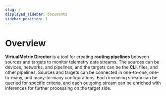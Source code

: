 ```yaml
---
slug: /
displayed_sidebar: documents
sidebar_position: 1
---
```


# Overview

**VirtualMetric Director** is a tool for creating **routing pipelines** between sources and targets to monitor telemetry data streams. The sources can be devices, networks, and pipelines, and the targets can be the **CLI**, files, and other pipelines. Sources and targets can be connected in one-to-one, one-to-many, and many-to-many configurations. Each incoming stream can be queried for specific criteria, and each outgoing stream can be enriched with inferences for further processing on the target side.
